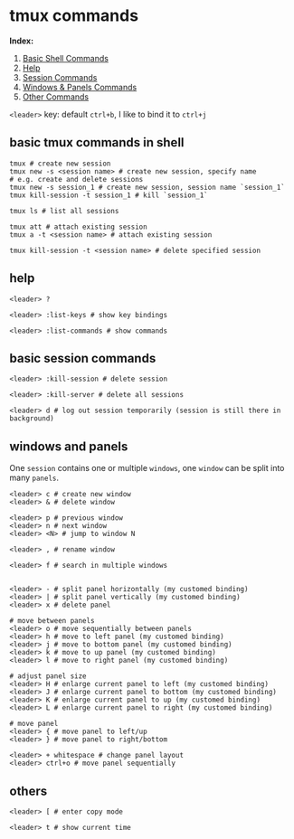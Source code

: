tmux commands
===============

**Index:**

1. [Basic Shell Commands](#tmux_shell_commands)
1. [Help](#tmux_help)
1. [Session Commands](#tmux_session_commands)
1. [Windows & Panels Commands](#tmux_windows_panels_commands)
1. [Other Commands](#tmux_other_commands)

`<leader>` key: default `ctrl+b`, I like to bind it to `ctrl+j`

<a name="tmux_shell_commands"></a>
## basic tmux commands in shell
```shell
tmux # create new session
tmux new -s <session name> # create new session, specify name
# e.g. create and delete sessions
tmux new -s session_1 # create new session, session name `session_1`
tmux kill-session -t session_1 # kill `session_1`

tmux ls # list all sessions

tmux att # attach existing session
tmux a -t <session name> # attach existing session

tmux kill-session -t <session name> # delete specified session
```

<a name="tmux_help"></a>
## help
```shell
<leader> ?

<leader> :list-keys # show key bindings

<leader> :list-commands # show commands
```

<a name="tmux_session_commands"></a>
## basic session commands
```shell
<leader> :kill-session # delete session

<leader> :kill-server # delete all sessions

<leader> d # log out session temporarily (session is still there in background)
```

<a name="tmux_windows_panels_commands"></a>
## windows and panels
One `session` contains one or multiple `windows`, one `window` can be split
into many `panels`.

```shell
<leader> c # create new window
<leader> & # delete window

<leader> p # previous window
<leader> n # next window
<leader> <N> # jump to window N

<leader> , # rename window

<leader> f # search in multiple windows


<leader> - # split panel horizontally (my customed binding)
<leader> | # split panel vertically (my customed binding)
<leader> x # delete panel

# move between panels
<leader> o # move sequentially between panels
<leader> h # move to left panel (my customed binding)
<leader> j # move to bottom panel (my customed binding)
<leader> k # move to up panel (my customed binding)
<leader> l # move to right panel (my customed binding)

# adjust panel size
<leader> H # enlarge current panel to left (my customed binding)
<leader> J # enlarge current panel to bottom (my customed binding)
<leader> K # enlarge current panel to up (my customed binding)
<leader> L # enlarge current panel to right (my customed binding)

# move panel
<leader> { # move panel to left/up
<leader> } # move panel to right/bottom

<leader> + whitespace # change panel layout
<leader> ctrl+o # move panel sequentially
```

<a name="tmux_other_commands"></a>
## others
```shell
<leader> [ # enter copy mode

<leader> t # show current time
```
